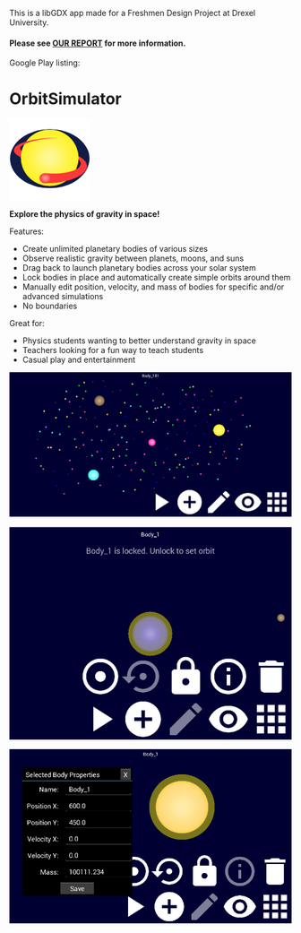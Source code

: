 This is a libGDX app made for a Freshmen Design Project at Drexel University.

#### Please see [**OUR REPORT**](Orbit_Simulator_Report.pdf) for more information.

Google Play listing:

# OrbitSimulator

![icon](promo_pics/icon.png)

**Explore the physics of gravity in space!**

Features:

- Create unlimited planetary bodies of various sizes
- Observe realistic gravity between planets, moons, and suns
- Drag back to launch planetary bodies across your solar system
- Lock bodies in place and automatically create simple orbits around them
- Manually edit position, velocity, and mass of bodies for specific and/or advanced simulations
- No boundaries

Great for:
- Physics students wanting to better understand gravity in space
- Teachers looking for a fun way to teach students
- Casual play and entertainment


![screenshot](promo_pics/screenshot1.png)

![screenshot](promo_pics/screenshot2.png)

![screenshot](promo_pics/screenshot3.png)
